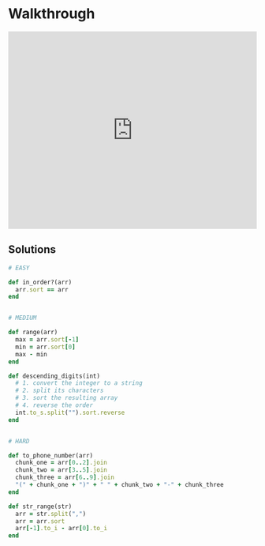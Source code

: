# Walkthrough

<iframe src="https://player.vimeo.com/video/194131180?rel=0&autoplay=1" width="100%" height="400px" frameborder="0" webkitallowfullscreen="" mozallowfullscreen="" allowfullscreen="" style="line-height: 1.6em;" rel="line-height: 1.6em;"></iframe>


## Solutions

```ruby
# EASY

def in_order?(arr)
  arr.sort == arr
end


# MEDIUM

def range(arr)
  max = arr.sort[-1]
  min = arr.sort[0]
  max - min
end

def descending_digits(int)
  # 1. convert the integer to a string
  # 2. split its characters
  # 3. sort the resulting array
  # 4. reverse the order
  int.to_s.split("").sort.reverse
end


# HARD

def to_phone_number(arr)
  chunk_one = arr[0..2].join
  chunk_two = arr[3..5].join
  chunk_three = arr[6..9].join
  "(" + chunk_one + ")" + " " + chunk_two + "-" + chunk_three
end

def str_range(str)
  arr = str.split(",")
  arr = arr.sort
  arr[-1].to_i - arr[0].to_i
end
```
